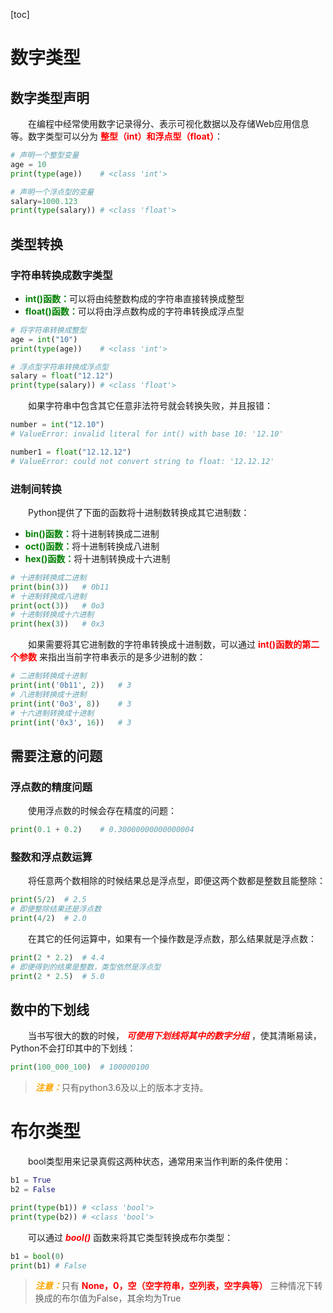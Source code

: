 [toc]

# 数字类型
## 数字类型声明

&emsp;&emsp;在编程中经常使用数字记录得分、表示可视化数据以及存储Web应用信息等。数字类型可以分为 <font color=red>**整型（int）和浮点型（float）**</font>：

```python
# 声明一个整型变量
age = 10
print(type(age))    # <class 'int'>

# 声明一个浮点型的变量
salary=1000.123
print(type(salary)) # <class 'float'>
```

## 类型转换
### 字符串转换成数字类型

+ <font color=green>**int()函数：**</font>可以将由纯整数构成的字符串直接转换成整型
+ <font color=green>**float()函数：**</font>可以将由浮点数构成的字符串转换成浮点型
  
```python
# 将字符串转换成整型
age = int("10")
print(type(age))    # <class 'int'>

# 浮点型字符串转换成浮点型
salary = float("12.12")
print(type(salary)) # <class 'float'>
```

&emsp;&emsp;如果字符串中包含其它任意非法符号就会转换失败，并且报错：

```python
number = int("12.10")
# ValueError: invalid literal for int() with base 10: '12.10'

number1 = float("12.12.12")
# ValueError: could not convert string to float: '12.12.12'
```

### 进制间转换

&emsp;&emsp;Python提供了下面的函数将十进制数转换成其它进制数：

+ <font color=green>**bin()函数：**</font>将十进制转换成二进制
+ <font color=green>**oct()函数：**</font>将十进制转换成八进制
+ <font color=green>**hex()函数：**</font>将十进制转换成十六进制

```python
# 十进制转换成二进制
print(bin(3))   # 0b11
# 十进制转换成八进制
print(oct(3))   # 0o3
# 十进制转换成十六进制
print(hex(3))   # 0x3
```

&emsp;&emsp;如果需要将其它进制数的字符串转换成十进制数，可以通过 <font color=red>**int()函数的第二个参数**</font> 来指出当前字符串表示的是多少进制的数：

```python
# 二进制转换成十进制
print(int('0b11', 2))   # 3
# 八进制转换成十进制
print(int('0o3', 8))    # 3
# 十六进制转换成十进制
print(int('0x3', 16))   # 3
```

## 需要注意的问题
### 浮点数的精度问题

&emsp;&emsp;使用浮点数的时候会存在精度的问题：

```python
print(0.1 + 0.2)    # 0.30000000000000004
```

### 整数和浮点数运算

&emsp;&emsp;将任意两个数相除的时候结果总是浮点型，即便这两个数都是整数且能整除：

```python
print(5/2)  # 2.5
# 即便整除结果还是浮点数
print(4/2)  # 2.0
```

&emsp;&emsp;在其它的任何运算中，如果有一个操作数是浮点数，那么结果就是浮点数：

```python
print(2 * 2.2)  # 4.4
# 即便得到的结果是整数，类型依然是浮点型
print(2 * 2.5)  # 5.0
```

## 数中的下划线

&emsp;&emsp;当书写很大的数的时候， <font color=red>*__可使用下划线将其中的数字分组__*</font> ，使其清晰易读，Python不会打印其中的下划线：

```python
print(100_000_100)  # 100000100
```

> <font color=orange>*__注意：__*</font>只有python3.6及以上的版本才支持。

# 布尔类型

&emsp;&emsp;bool类型用来记录真假这两种状态，通常用来当作判断的条件使用：

```python
b1 = True
b2 = False

print(type(b1)) # <class 'bool'>
print(type(b2)) # <class 'bool'>
```

&emsp;&emsp;可以通过 <font color=red>*__bool()__*</font> 函数来将其它类型转换成布尔类型：

```python
b1 = bool(0)
print(b1) # False
```

> <font color=orange>*__注意：__*</font>只有 <font color=red>**None，0，空（空字符串，空列表，空字典等）**</font> 三种情况下转换成的布尔值为False，其余均为True